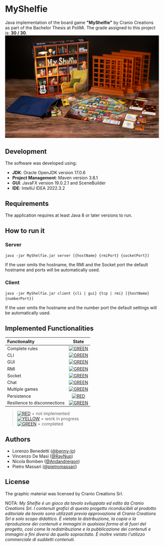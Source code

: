 # MyShelfie
Java implementation of the board game **"MyShelfie"** by Cranio Creations as part of the Bachelor Thesis at PoliMi. The grade assigned to this project is: **30 / 30**.  
![](src/main/resources/gui/myShelfieImages/publisher_material/Display_1.jpg)
## Development
The software was developed using:
- **JDK**: Oracle OpenJDK version 17.0.6
- **Project Management**: Maven version 3.8.1
- **GUI**: JavaFX version 19.0.2.1 and SceneBuilder
- **IDE**: IntelliJ IDEA 2022.3.2

## Requirements
The application requires at least Java 8 or later versions to run.

## How to run it

### Server
` java -jar MyShelfie.jar server [{hostName} {rmiPort} {socketPort}] `

If the user omits the hostname, the RMI and the Socket port the default hostname and ports will be automatically used.

### Client
` java -jar MyShelfie.jar client {cli | gui} {tcp | rmi} [{hostName} {numberPort}] ` 

If the user omits the hostname and the number port the default settings will be automatically used.

## Implemented Functionalities
| Functionality | State |
|:-----------------------|:------------------------------------:|
| Complete rules | [![GREEN](https://placehold.it/15/44bb44/44bb44)](#) |
| CLI | [![GREEN](https://placehold.it/15/44bb44/44bb44)](#) |
| GUI | [![GREEN](https://placehold.it/15/44bb44/44bb44)](#) |
| RMI | [![GREEN](https://placehold.it/15/44bb44/44bb44)](#) |
| Socket | [![GREEN](https://placehold.it/15/44bb44/44bb44)](#) |
| Chat | [![GREEN](https://placehold.it/15/f03c15/f03c15)](#) |
| Multiple games | [![GREEN](https://placehold.it/15/f03c15/f03c15)](#) |
| Persistence | [![RED](https://placehold.it/15/f03c15/f03c15)](#) |
| Resilience to disconnections | [![GREEN](https://placehold.it/15/44bb44/44bb44)](#) |

>[![RED](https://placehold.it/15/f03c15/f03c15)](#) = not implemented <br>
[![YELLOW](https://placehold.it/15/ffdd00/ffdd00)](#) = work in progress <br>
[![GREEN](https://placehold.it/15/44bb44/44bb44)](#) = completed      

## Authors
- Lorenzo Benedetti ([@benny-lo](https://github.com/benny-lo))
- Vincenzo De Masi ([@RayNup](https://github.com/RayNup))
- Nicola Bomben ([@Andandreigon](https://github.com/Andandreigon))
- Pietro Massari ([@pietromassari](https://github.com/pietromassari))

## License
The graphic material was licensed by Cranio Creations Srl.

NOTA: *My Shelfie è un gioco da tavolo sviluppato ed edito da Cranio Creations Srl. I contenuti grafici di questo progetto riconducibili al prodotto editoriale da tavolo sono utilizzati previa approvazione di Cranio Creations Srl a solo scopo didattico. È vietata la distribuzione, la copia o la riproduzione dei contenuti e immagini in qualsiasi forma al di fuori del progetto, così come la redistribuzione e la pubblicazione dei contenuti e immagini a fini diversi da quello sopracitato. È inoltre vietato l'utilizzo commerciale di suddetti contenuti.*

